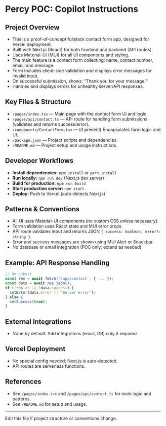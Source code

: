 # Percy POC: Copilot Instructions

## Project Overview

- This is a proof-of-concept fullstack contact form app, designed for Vercel deployment.
- Built with Next.js (React) for both frontend and backend (API routes).
- Uses Material-UI (MUI) for all UI components and styling.
- The main feature is a contact form collecting: name, contact number, email, and message.
- Form includes client-side validation and displays error messages for invalid input.
- On successful submission, shows: "Thank you for your message!"
- Handles and displays errors for unhealthy server/API responses.

## Key Files & Structure

- `/pages/index.tsx` — Main page with the contact form UI and logic.
- `/pages/api/contact.ts` — API route for handling form submissions (validates and returns success/error).
- `/components/ContactForm.tsx` — (if present) Encapsulates form logic and UI.
- `/package.json` — Project scripts and dependencies.
- `/README.md` — Project setup and usage instructions.

## Developer Workflows

- **Install dependencies:** `npm install` or `yarn install`
- **Run locally:** `npm run dev` (Next.js dev server)
- **Build for production:** `npm run build`
- **Start production server:** `npm start`
- **Deploy:** Push to Vercel (auto-detects Next.js)

## Patterns & Conventions

- All UI uses Material-UI components (no custom CSS unless necessary).
- Form validation uses React state and MUI error props.
- API route validates input and returns JSON `{ success: boolean, error?: string }`.
- Error and success messages are shown using MUI Alert or Snackbar.
- No database or email integration (POC only; extend as needed).

## Example: API Response Handling

```ts
// On submit
const res = await fetch('/api/contact', { ... });
const data = await res.json();
if (!res.ok || !data.success) {
  setError(data.error || 'Server error');
} else {
  setSuccess(true);
}
```

## External Integrations

- None by default. Add integrations (email, DB) only if required.

## Vercel Deployment

- No special config needed; Next.js is auto-detected.
- API routes are serverless functions.

## References

- See `/pages/index.tsx` and `/pages/api/contact.ts` for main logic and patterns.
- See `/README.md` for setup and usage.

---

Edit this file if project structure or conventions change.
